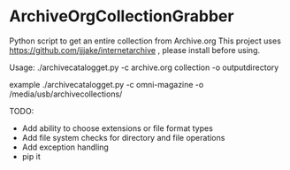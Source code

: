 # ArchiveOrgCollectionGrabber
Python script to get an entire collection from Archive.org
This project uses https://github.com/jjjake/internetarchive , please install 
before using. 

Usage:
./archivecatalogget.py -c archive.org collection -o outputdirectory

example  ./archivecatalogget.py -c omni-magazine -o /media/usb/archivecollections/

TODO:
- Add ability to choose extensions or file format types
- Add file system checks for directory and file operations
- Add exception handling
- pip it

